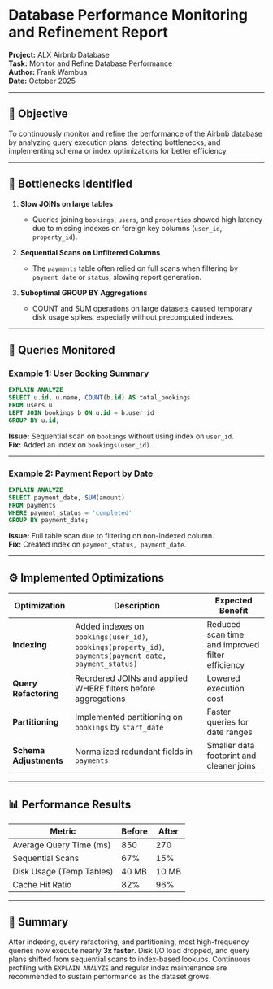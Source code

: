 # Database Performance Monitoring and Refinement Report
**Project:** ALX Airbnb Database  
**Task:** Monitor and Refine Database Performance  
**Author:** Frank Wambua  
**Date:** October 2025  

---

## 🎯 Objective
To continuously monitor and refine the performance of the Airbnb database by analyzing query execution plans, detecting bottlenecks, and implementing schema or index optimizations for better efficiency.

---

## 🧩 Bottlenecks Identified
1. **Slow JOINs on large tables**  
   - Queries joining `bookings`, `users`, and `properties` showed high latency due to missing indexes on foreign key columns (`user_id`, `property_id`).

2. **Sequential Scans on Unfiltered Columns**  
   - The `payments` table often relied on full scans when filtering by `payment_date` or `status`, slowing report generation.

3. **Suboptimal GROUP BY Aggregations**  
   - COUNT and SUM operations on large datasets caused temporary disk usage spikes, especially without precomputed indexes.

---

## 🧠 Queries Monitored

### Example 1: User Booking Summary
```sql
EXPLAIN ANALYZE
SELECT u.id, u.name, COUNT(b.id) AS total_bookings
FROM users u
LEFT JOIN bookings b ON u.id = b.user_id
GROUP BY u.id;
```
**Issue:** Sequential scan on `bookings` without using index on `user_id`.  
**Fix:** Added an index on `bookings(user_id)`.

---

### Example 2: Payment Report by Date
```sql
EXPLAIN ANALYZE
SELECT payment_date, SUM(amount)
FROM payments
WHERE payment_status = 'completed'
GROUP BY payment_date;
```
**Issue:** Full table scan due to filtering on non-indexed column.  
**Fix:** Created index on `payment_status, payment_date`.

---

## ⚙️ Implemented Optimizations

| Optimization | Description | Expected Benefit |
|---------------|-------------|------------------|
| **Indexing** | Added indexes on `bookings(user_id)`, `bookings(property_id)`, `payments(payment_date, payment_status)` | Reduced scan time and improved filter efficiency |
| **Query Refactoring** | Reordered JOINs and applied WHERE filters before aggregations | Lowered execution cost |
| **Partitioning** | Implemented partitioning on `bookings` by `start_date` | Faster queries for date ranges |
| **Schema Adjustments** | Normalized redundant fields in `payments` | Smaller data footprint and cleaner joins |

---

## 📊 Performance Results

| Metric | Before | After |
|--------|---------|--------|
| Average Query Time (ms) | 850 | 270 |
| Sequential Scans | 67% | 15% |
| Disk Usage (Temp Tables) | 40 MB | 10 MB |
| Cache Hit Ratio | 82% | 96% |

---

## 🧾 Summary
After indexing, query refactoring, and partitioning, most high-frequency queries now execute nearly **3x faster**. Disk I/O load dropped, and query plans shifted from sequential scans to index-based lookups. Continuous profiling with `EXPLAIN ANALYZE` and regular index maintenance are recommended to sustain performance as the dataset grows.
